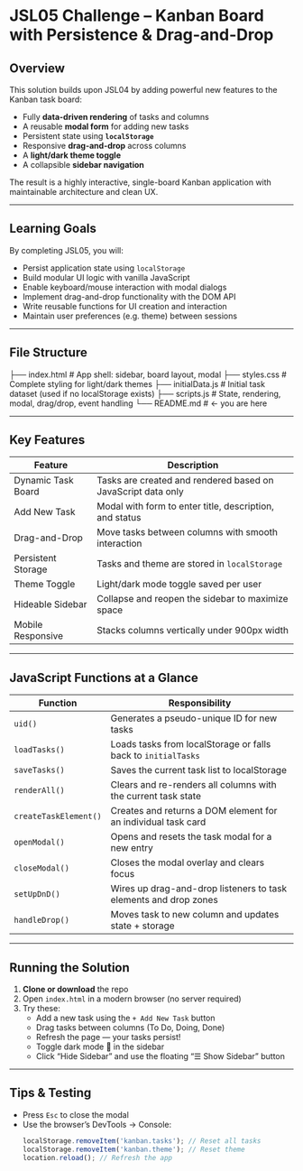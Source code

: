 # JSL05 Challenge – Kanban Board with Persistence & Drag-and-Drop

## Overview

This solution builds upon JSL04 by adding powerful new features to the Kanban task board:

- Fully **data-driven rendering** of tasks and columns
- A reusable **modal form** for adding new tasks
- Persistent state using **`localStorage`**
- Responsive **drag-and-drop** across columns
- A **light/dark theme toggle**
- A collapsible **sidebar navigation**

The result is a highly interactive, single-board Kanban application with maintainable architecture and clean UX.

---

## Learning Goals

By completing JSL05, you will:

- Persist application state using `localStorage`
- Build modular UI logic with vanilla JavaScript
- Enable keyboard/mouse interaction with modal dialogs
- Implement drag-and-drop functionality with the DOM API
- Write reusable functions for UI creation and interaction
- Maintain user preferences (e.g. theme) between sessions

---

## File Structure

├── index.html # App shell: sidebar, board layout, modal
├── styles.css # Complete styling for light/dark themes
├── initialData.js # Initial task dataset (used if no localStorage exists)
├── scripts.js # State, rendering, modal, drag/drop, event handling
└── README.md # ← you are here


---

## Key Features

| Feature                     | Description                                                       |
|----------------------------|-------------------------------------------------------------------|
| Dynamic Task Board         | Tasks are created and rendered based on JavaScript data only      |
| Add New Task               | Modal with form to enter title, description, and status           |
| Drag-and-Drop              | Move tasks between columns with smooth interaction                |
| Persistent Storage         | Tasks and theme are stored in `localStorage`                      |
| Theme Toggle               | Light/dark mode toggle saved per user                             |
| Hideable Sidebar           | Collapse and reopen the sidebar to maximize space                 |
| Mobile Responsive          | Stacks columns vertically under 900px width                       |

---

## JavaScript Functions at a Glance

| Function             | Responsibility                                                           |
|----------------------|---------------------------------------------------------------------------|
| `uid()`              | Generates a pseudo-unique ID for new tasks                                |
| `loadTasks()`        | Loads tasks from localStorage or falls back to `initialTasks`            |
| `saveTasks()`        | Saves the current task list to localStorage                              |
| `renderAll()`        | Clears and re-renders all columns with the current task state            |
| `createTaskElement()`| Creates and returns a DOM element for an individual task card            |
| `openModal()`        | Opens and resets the task modal for a new entry                          |
| `closeModal()`       | Closes the modal overlay and clears focus                                |
| `setUpDnD()`         | Wires up drag-and-drop listeners to task elements and drop zones         |
| `handleDrop()`       | Moves task to new column and updates state + storage                     |

---

## Running the Solution

1. **Clone or download** the repo
2. Open `index.html` in a modern browser (no server required)
3. Try these:
   - Add a new task using the `+ Add New Task` button
   - Drag tasks between columns (To Do, Doing, Done)
   - Refresh the page — your tasks persist!
   - Toggle dark mode 🌙 in the sidebar
   - Click “Hide Sidebar” and use the floating “☰ Show Sidebar” button

---

## Tips & Testing

- Press `Esc` to close the modal
- Use the browser’s DevTools → Console:
  ```js
  localStorage.removeItem('kanban.tasks'); // Reset all tasks
  localStorage.removeItem('kanban.theme'); // Reset theme
  location.reload(); // Refresh the app
